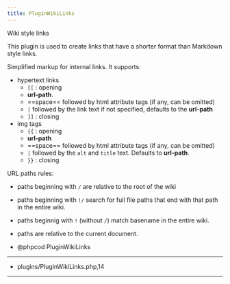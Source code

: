 ```yaml
---
title: PluginWikiLinks
---
```

Wiki style links

This plugin is used to create links that have a shorter format
than Markdown style links.

Simplified markup for internal links.  It supports:

- hypertext links
  - `[[` : opening
  - __url-path__.
  - ==space== followed by html attribute tags (if any, can be omitted)
  - `|` followed by the link text if not specified, defaults to the
    __url-path__
  - `]]` : closing
- img tags
  - `{{` : opening
  - __url-path__
  - ==space== followed by html attribute tags (if any, can be omitted)
  - `|` followed by the `alt` and `title` text.  Defaults to
    __url-path__.
  - `}}` : closing

URL paths rules:

- paths beginning with `/` are relative to the root of the wiki
- paths beginning with `!/` search for full file paths that end with
  that path in the entire wiki.
- paths beginnig with `!` (without `/`) match basename in the entire wiki.
- paths are relative to the current document.

- @phpcod PluginWikiLinks
 

***
* plugins/PluginWikiLinks.php,14
***

